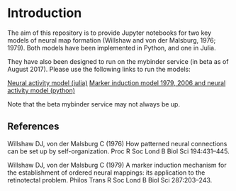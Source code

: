# Introduction

The aim of this repository is to provide Jupyter notebooks for two key
models of neural map formation (Willshaw and von der Malsburg, 1976;
1979).  Both models have been implemented in Python, and one in Julia.

They have also been designed to run on the mybinder service (in beta as
of August 2017).  Please use the following links to run the models:

[Neural activity model (julia)](https://beta.mybinder.org/v2/gh/dkeitley/Map-Formation-Models/julia)
[Marker induction model 1979, 2006 and neural activity model (python)](https://beta.mybinder.org/v2/gh/dkeitley/Map-Formation-Models/master)

Note that the beta mybinder service may not always be up.

## References

Willshaw DJ, von der Malsburg C (1976) How patterned neural connections
can be set up by self-organization. Proc R Soc Lond B Biol Sci
194:431–445.

Willshaw DJ, von der Malsburg C (1979) A marker induction mechanism for
the establishment of ordered neural mappings: its application to the
retinotectal problem. Philos Trans R Soc Lond B Biol Sci 287:203–243.
